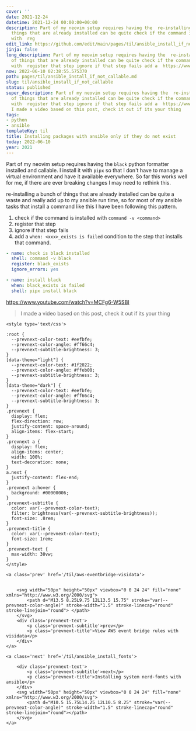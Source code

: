 ```yaml
---
cover: ''
date: 2021-12-24
datetime: 2021-12-24 00:00:00+00:00
description: Part of my neovim setup requires having the  re-installing a bunch of
  things that are already installed can be quite check if the command is installed
  with  reg
edit_link: https://github.com/edit/main/pages/til/ansible_install_if_not_callable.md
jinja: false
long_description: Part of my neovim setup requires having the  re-installing a bunch
  of things that are already installed can be quite check if the command is installed
  with  register that step ignore if that step fails add a  https://www.youtube.com/watch?v=MCFg6-W5S
now: 2022-06-10 02:38:55.575370
path: pages/til/ansible_install_if_not_callable.md
slug: til/ansible_install_if_not_callable
status: published
super_description: Part of my neovim setup requires having the  re-installing a bunch
  of things that are already installed can be quite check if the command is installed
  with  register that step ignore if that step fails add a  https://www.youtube.com/watch?v=MCFg6-W5SBI
  I made a video based on this post, check it out if its your thing
tags:
- python
- ansible
templateKey: til
title: Installing packages with ansible only if they do not exist
today: 2022-06-10
year: 2021
---
```


Part of my neovim setup requires having the `black` python formatter
installed and callable.  I install it with `pipx` so that I don't have
to manage a virtual environment and have it available everywhere.  So
far this works well for me, if there are ever breaking changes I may
need to rethink this.

re-installing a bunch of things that are already installed can be quite
a waste and really add up to my ansible run time, so for most of my
ansible tasks that install a command like this I have been following
this pattern.

1. check if the command is installed with `command -v <command>`
2. register that step
3. ignore if that step fails
4. add a `when: <xxx>_exists is failed` condition to the step that
   installs that command.

``` yaml
- name: check is black installed
  shell: command -v black
  register: black_exists
  ignore_errors: yes

- name: install black
  when: black_exists is failed
  shell: pipx install black
```

https://www.youtube.com/watch?v=MCFg6-W5SBI

> I made a video based on this post, check it out if its your thing
<div class='prevnext'>

    <style type='text/css'>

    :root {
      --prevnext-color-text: #eefbfe;
      --prevnext-color-angle: #ff66c4;
      --prevnext-subtitle-brightness: 3;
    }
    [data-theme="light"] {
      --prevnext-color-text: #1f2022;
      --prevnext-color-angle: #ffeb00;
      --prevnext-subtitle-brightness: 3;
    }
    [data-theme="dark"] {
      --prevnext-color-text: #eefbfe;
      --prevnext-color-angle: #ff66c4;
      --prevnext-subtitle-brightness: 3;
    }
    .prevnext {
      display: flex;
      flex-direction: row;
      justify-content: space-around;
      align-items: flex-start;
    }
    .prevnext a {
      display: flex;
      align-items: center;
      width: 100%;
      text-decoration: none;
    }
    a.next {
      justify-content: flex-end;
    }
    .prevnext a:hover {
      background: #00000006;
    }
    .prevnext-subtitle {
      color: var(--prevnext-color-text);
      filter: brightness(var(--prevnext-subtitle-brightness));
      font-size: .8rem;
    }
    .prevnext-title {
      color: var(--prevnext-color-text);
      font-size: 1rem;
    }
    .prevnext-text {
      max-width: 30vw;
    }
    </style>
    
    <a class='prev' href='/til/aws-eventbridge-visidata'>
    

        <svg width="50px" height="50px" viewbox="0 0 24 24" fill="none" xmlns="http://www.w3.org/2000/svg">
            <path d="M13.5 8.25L9.75 12L13.5 15.75" stroke="var(--prevnext-color-angle)" stroke-width="1.5" stroke-linecap="round" stroke-linejoin="round"> </path>
        </svg>
        <div class='prevnext-text'>
            <p class='prevnext-subtitle'>prev</p>
            <p class='prevnext-title'>View AWS event bridge rules with visidata</p>
        </div>
    </a>
    
    <a class='next' href='/til/ansible_install_fonts'>
    
        <div class='prevnext-text'>
            <p class='prevnext-subtitle'>next</p>
            <p class='prevnext-title'>Installing system nerd-fonts with ansible</p>
        </div>
        <svg width="50px" height="50px" viewbox="0 0 24 24" fill="none" xmlns="http://www.w3.org/2000/svg">
            <path d="M10.5 15.75L14.25 12L10.5 8.25" stroke="var(--prevnext-color-angle)" stroke-width="1.5" stroke-linecap="round" stroke-linejoin="round"></path>
        </svg>
    </a>
  </div>